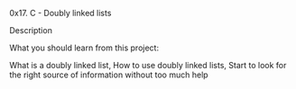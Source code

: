 0x17. C - Doubly linked lists

Description

What you should learn from this project:

What is a doubly linked list, How to use doubly linked lists, Start to look for the right source of information without too much help
